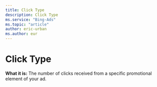 ```yaml
---
title: Click Type
description: Click Type
ms.service: "Bing-Ads"
ms.topic: "article"
author: eric-urban
ms.author: eur
---
```


# Click Type

**What it is:**     The number of clicks received from a specific promotional element of your ad.



